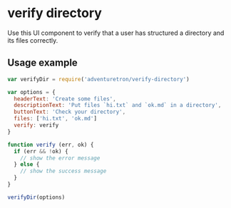 # verify directory

Use this UI component to verify that a user has structured a directory and its files correctly.

## Usage example

```js
var verifyDir = require('adventuretron/verify-directory')

var options = {
  headerText: 'Create some files',
  descriptionText: 'Put files `hi.txt` and `ok.md` in a directory',
  buttonText: 'Check your directory',
  files: ['hi.txt', 'ok.md']
  verify: verify
}

function verify (err, ok) {
  if (err && !ok) {
    // show the error message
  } else {
    // show the success message
  }
}

verifyDir(options)
```
